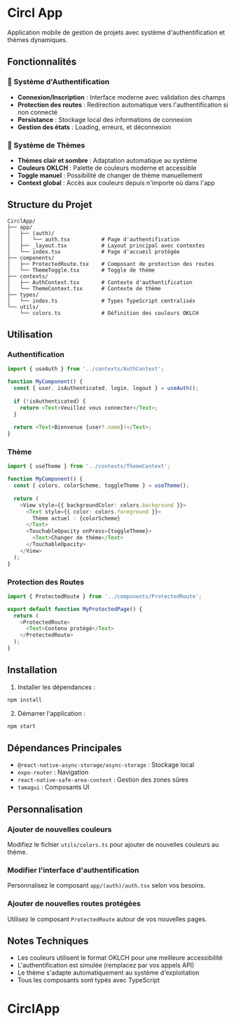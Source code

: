 # Circl App

Application mobile de gestion de projets avec système d'authentification et thèmes dynamiques.

## Fonctionnalités

### 🔐 Système d'Authentification
- **Connexion/Inscription** : Interface moderne avec validation des champs
- **Protection des routes** : Redirection automatique vers l'authentification si non connecté
- **Persistance** : Stockage local des informations de connexion
- **Gestion des états** : Loading, erreurs, et déconnexion

### 🎨 Système de Thèmes
- **Thèmes clair et sombre** : Adaptation automatique au système
- **Couleurs OKLCH** : Palette de couleurs moderne et accessible
- **Toggle manuel** : Possibilité de changer de thème manuellement
- **Context global** : Accès aux couleurs depuis n'importe où dans l'app

## Structure du Projet

```
CirclApp/
├── app/
│   ├── (auth)/
│   │   └── auth.tsx          # Page d'authentification
│   ├── _layout.tsx           # Layout principal avec contextes
│   └── index.tsx             # Page d'accueil protégée
├── components/
│   ├── ProtectedRoute.tsx    # Composant de protection des routes
│   └── ThemeToggle.tsx       # Toggle de thème
├── contexts/
│   ├── AuthContext.tsx       # Contexte d'authentification
│   └── ThemeContext.tsx      # Contexte de thème
├── types/
│   └── index.ts              # Types TypeScript centralisés
└── utils/
    └── colors.ts             # Définition des couleurs OKLCH
```

## Utilisation

### Authentification
```typescript
import { useAuth } from '../contexts/AuthContext';

function MyComponent() {
  const { user, isAuthenticated, login, logout } = useAuth();
  
  if (!isAuthenticated) {
    return <Text>Veuillez vous connecter</Text>;
  }
  
  return <Text>Bienvenue {user?.name}!</Text>;
}
```

### Thème
```typescript
import { useTheme } from '../contexts/ThemeContext';

function MyComponent() {
  const { colors, colorScheme, toggleTheme } = useTheme();
  
  return (
    <View style={{ backgroundColor: colors.background }}>
      <Text style={{ color: colors.foreground }}>
        Thème actuel : {colorScheme}
      </Text>
      <TouchableOpacity onPress={toggleTheme}>
        <Text>Changer de thème</Text>
      </TouchableOpacity>
    </View>
  );
}
```

### Protection des Routes
```typescript
import { ProtectedRoute } from '../components/ProtectedRoute';

export default function MyProtectedPage() {
  return (
    <ProtectedRoute>
      <Text>Contenu protégé</Text>
    </ProtectedRoute>
  );
}
```

## Installation

1. Installer les dépendances :
```bash
npm install
```

2. Démarrer l'application :
```bash
npm start
```

## Dépendances Principales

- `@react-native-async-storage/async-storage` : Stockage local
- `expo-router` : Navigation
- `react-native-safe-area-context` : Gestion des zones sûres
- `tamagui` : Composants UI

## Personnalisation

### Ajouter de nouvelles couleurs
Modifiez le fichier `utils/colors.ts` pour ajouter de nouvelles couleurs au thème.

### Modifier l'interface d'authentification
Personnalisez le composant `app/(auth)/auth.tsx` selon vos besoins.

### Ajouter de nouvelles routes protégées
Utilisez le composant `ProtectedRoute` autour de vos nouvelles pages.

## Notes Techniques

- Les couleurs utilisent le format OKLCH pour une meilleure accessibilité
- L'authentification est simulée (remplacez par vos appels API)
- Le thème s'adapte automatiquement au système d'exploitation
- Tous les composants sont typés avec TypeScript
# CirclApp
